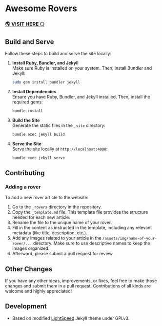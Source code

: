 # Awesome Rovers

### [🌎 VISIT HERE 🌕](https://dsonyy.github.io/awesome-rovers)

## Build and Serve

Follow these steps to build and serve the site locally:

1. **Install Ruby, Bundler, and Jekyll**  
   Make sure Ruby is installed on your system. Then, install Bundler and Jekyll:

   ```bash
   sudo gem install bundler jekyll
   ```

2. **Install Dependencies**  
   Ensure you have Ruby, Bundler, and Jekyll installed. Then, install the required gems:

   ```bash
   bundle install
   ```

3. **Build the Site**  
   Generate the static files in the `_site` directory:

   ```bash
   bundle exec jekyll build
   ```

4. **Serve the Site**  
   Serve the site locally at `http://localhost:4000`:
   ```bash
   bundle exec jekyll serve
   ```

## Contributing

### Adding a rover

To add a new rover article to the website:

1. Go to the `_rovers` directory in the repository.
2. Copy the `_template.md` file. This template file provides the structure needed for each new article.
3. Rename the file to the unique name of your rover.
4. Fill in the content as instructed in the template, including any relevant metadata (like title, description, etc.).
5. Add any images related to your article in the `/assets/img/name-of-your-rover/...` directory. Make sure to use descriptive names to keep the images organized.
6. Afterward, please submit a pull request for review.

## Other Changes

If you have any other ideas, improvements, or fixes, feel free to make those changes and submit them in a pull request. Contributions of all kinds are welcome and highly appreciated!

## Development

- Based on modified [LightSpeed](https://github.com/tajacks/lightspeed) Jekyll theme under GPLv3.
